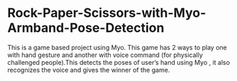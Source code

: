 # Rock-Paper-Scissors-with-Myo-Armband-Pose-Detection
This is a game based project using Myo. This game has 2 ways to play one with hand gesture and another with voice command (for physically challenged people).This detects the poses of user’s hand using Myo , it also recognizes the voice and gives the winner of the game.
